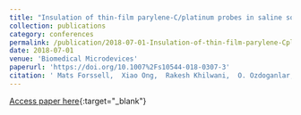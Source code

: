 ```yaml
---
title: "Insulation of thin-film parylene-C/platinum probes in saline solution through encapsulation in multilayer ALD ceramic films"
collection: publications
category: conferences
permalink: /publication/2018-07-01-Insulation-of-thin-film-parylene-Cplatinum-probes-in-saline-solution-through-encapsulation-in-multilayer-ALD-ceramic-films
date: 2018-07-01
venue: 'Biomedical Microdevices'
paperurl: 'https://doi.org/10.1007%2Fs10544-018-0307-3'
citation: ' Mats Forssell,  Xiao Ong,  Rakesh Khilwani,  O. Ozdoganlar,  Gary Fedder, &quot;Insulation of thin-film parylene-C/platinum probes in saline solution through encapsulation in multilayer ALD ceramic films.&quot; Biomedical Microdevices, 2018.'
---
```

[Access paper here](https://doi.org/10.1007%2Fs10544-018-0307-3){:target="_blank"}
